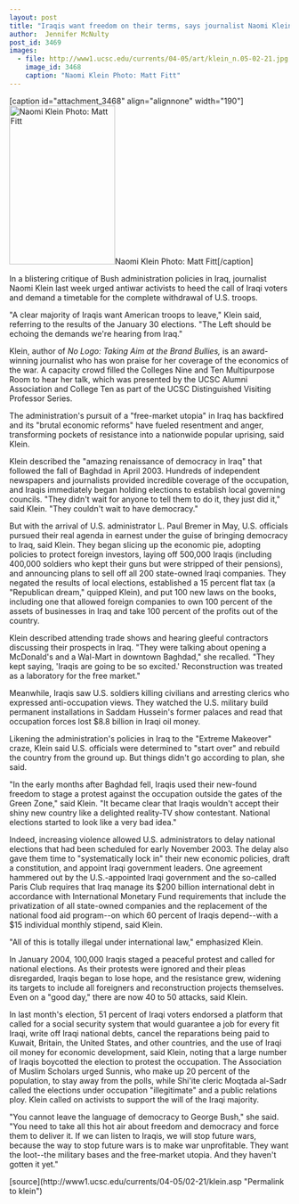 ```yaml
---
layout: post
title: "Iraqis want freedom on their terms, says journalist Naomi Klein"
author:  Jennifer McNulty
post_id: 3469
images:
  - file: http://www1.ucsc.edu/currents/04-05/art/klein_n.05-02-21.jpg
    image_id: 3468
    caption: "Naomi Klein Photo: Matt Fitt"
---
```


[caption id="attachment_3468" align="alignnone" width="190"]<a href="http://localhost/mysite/wp-content/uploads/2005/02/klein_n.05-02-21.jpg"><img class="size-full wp-image-3468" src="http://localhost/mysite/wp-content/uploads/2005/02/klein_n.05-02-21.jpg" alt="Naomi Klein Photo: Matt Fitt" width="190" height="285" /></a>Naomi Klein Photo: Matt Fitt[/caption]
<a name="content" id="content"></a>
<p>
  In a blistering critique of Bush administration policies in Iraq, journalist Naomi Klein last week urged antiwar activists to heed the call of Iraqi voters and demand a timetable for the complete withdrawal of U.S. troops.
</p>
<p>
  "A clear majority of Iraqis want American troops to leave," Klein said, referring to the results of the January 30 elections. "The Left should be echoing the demands we're hearing from Iraq."<br>
</p>
<p>
  Klein, author of <i>No Logo: Taking Aim at the Brand Bullies,</i> is an award-winning journalist who has won praise for her coverage of the economics of the war. A capacity crowd filled the Colleges Nine and Ten Multipurpose Room to hear her talk, which was presented by the UCSC Alumni Association and College Ten as part of the UCSC Distinguished Visiting Professor Series.<br>
</p>
<p>
  The administration's pursuit of a "free-market utopia" in Iraq has backfired and its "brutal economic reforms" have fueled resentment and anger, transforming pockets of resistance into a nationwide popular uprising, said Klein.<br>
</p>
<p>
  Klein described the "amazing renaissance of democracy in Iraq" that followed the fall of Baghdad in April 2003. Hundreds of independent newspapers and journalists provided incredible coverage of the occupation, and Iraqis immediately began holding elections to establish local governing councils. "They didn't wait for anyone to tell them to do it, they just did it," said Klein. "They couldn't wait to have democracy."<br>
</p>
<p>
  But with the arrival of U.S. administrator L. Paul Bremer in May, U.S. officials pursued their real agenda in earnest under the guise of bringing democracy to Iraq, said Klein. They began slicing up the economic pie, adopting policies to protect foreign investors, laying off 500,000 Iraqis (including 400,000 soldiers who kept their guns but were stripped of their pensions), and announcing plans to sell off all 200 state-owned Iraqi companies. They negated the results of local elections, established a 15 percent flat tax (a "Republican dream," quipped Klein), and put 100 new laws on the books, including one that allowed foreign companies to own 100 percent of the assets of businesses in Iraq and take 100 percent of the profits out of the country.<br>
</p>
<p>
  Klein described attending trade shows and hearing gleeful contractors discussing their prospects in Iraq. "They were talking about opening a McDonald's and a Wal-Mart in downtown Baghdad," she recalled. "They kept saying, 'Iraqis are going to be so excited.' Reconstruction was treated as a laboratory for the free market."<br>
</p>
<p>
  Meanwhile, Iraqis saw U.S. soldiers killing civilians and arresting clerics who expressed anti-occupation views. They watched the U.S. military build permanent installations in Saddam Hussein's former palaces and read that occupation forces lost $8.8 billion in Iraqi oil money.<br>
</p>
<p>
  Likening the administration's policies in Iraq to the "Extreme Makeover" craze, Klein said U.S. officials were determined to "start over" and rebuild the country from the ground up. But things didn't go according to plan, she said.<br>
</p>
<p>
  "In the early months after Baghdad fell, Iraqis used their new-found freedom to stage a protest against the occupation outside the gates of the Green Zone," said Klein. "It became clear that Iraqis wouldn't accept their shiny new country like a delighted reality-TV show contestant. National elections started to look like a very bad idea."<br>
</p>
<p>
  Indeed, increasing violence allowed U.S. administrators to delay national elections that had been scheduled for early November 2003. The delay also gave them time to "systematically lock in" their new economic policies, draft a constitution, and appoint Iraqi government leaders. One agreement hammered out by the U.S.-appointed Iraqi government and the so-called Paris Club requires that Iraq manage its $200 billion international debt in accordance with International Monetary Fund requirements that include the privatization of all state-owned companies and the replacement of the national food aid program--on which 60 percent of Iraqis depend--with a $15 individual monthly stipend, said Klein.<br>
</p>
<p>
  "All of this is totally illegal under international law," emphasized Klein.<br>
</p>
<p>
  In January 2004, 100,000 Iraqis staged a peaceful protest and called for national elections. As their protests were ignored and their pleas disregarded, Iraqis began to lose hope, and the resistance grew, widening its targets to include all foreigners and reconstruction projects themselves. Even on a "good day," there are now 40 to 50 attacks, said Klein.<br>
</p>
<p>
  In last month's election, 51 percent of Iraqi voters endorsed a platform that called for a social security system that would guarantee a job for every fit Iraqi, write off Iraqi national debts, cancel the reparations being paid to Kuwait, Britain, the United States, and other countries, and the use of Iraqi oil money for economic development, said Klein, noting that a large number of Iraqis boycotted the election to protest the occupation. The Association of Muslim Scholars urged Sunnis, who make up 20 percent of the population, to stay away from the polls, while Shi'ite cleric Moqtada al-Sadr called the elections under occupation "illegitimate" and a public relations ploy. Klein called on activists to support the will of the Iraqi majority.<br>
</p>
<p>
  "You cannot leave the language of democracy to George Bush," she said. "You need to take all this hot air about freedom and democracy and force them to deliver it. If we can listen to Iraqis, we will stop future wars, because the way to stop future wars is to make war unprofitable. They want the loot--the military bases and the free-market utopia. And they haven't gotten it yet."<br>
</p>
[source](http://www1.ucsc.edu/currents/04-05/02-21/klein.asp "Permalink to klein")
